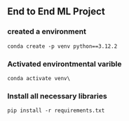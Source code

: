 ## End to End ML Project

### created a environment

```
conda create -p venv python==3.12.2
```
### Activated environtmental varible
```
conda activate venv\
```

### Install all necessary libraries
```
pip install -r requirements.txt
```